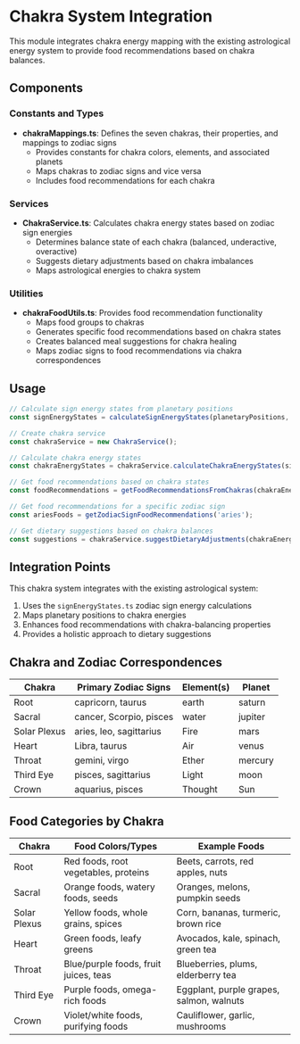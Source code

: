 # Chakra System Integration

This module integrates chakra energy mapping with the existing astrological
energy system to provide food recommendations based on chakra balances.

## Components

### Constants and Types

- **chakraMappings.ts**: Defines the seven chakras, their properties, and
  mappings to zodiac signs
  - Provides constants for chakra colors, elements, and associated planets
  - Maps chakras to zodiac signs and vice versa
  - Includes food recommendations for each chakra

### Services

- **ChakraService.ts**: Calculates chakra energy states based on zodiac sign
  energies
  - Determines balance state of each chakra (balanced, underactive, overactive)
  - Suggests dietary adjustments based on chakra imbalances
  - Maps astrological energies to chakra system

### Utilities

- **chakraFoodUtils.ts**: Provides food recommendation functionality
  - Maps food groups to chakras
  - Generates specific food recommendations based on chakra states
  - Creates balanced meal suggestions for chakra healing
  - Maps zodiac signs to food recommendations via chakra correspondences

## Usage

```typescript
// Calculate sign energy states from planetary positions
const signEnergyStates = calculateSignEnergyStates(planetaryPositions, aspects);

// Create chakra service
const chakraService = new ChakraService();

// Calculate chakra energy states
const chakraEnergyStates = chakraService.calculateChakraEnergyStates(signEnergyStates);

// Get food recommendations based on chakra states
const foodRecommendations = getFoodRecommendationsFromChakras(chakraEnergyStates);

// Get food recommendations for a specific zodiac sign
const ariesFoods = getZodiacSignFoodRecommendations('aries');

// Get dietary suggestions based on chakra balances
const suggestions = chakraService.suggestDietaryAdjustments(chakraEnergyStates);
```

## Integration Points

This chakra system integrates with the existing astrological system:

1. Uses the `signEnergyStates.ts` zodiac sign energy calculations
2. Maps planetary positions to chakra energies
3. Enhances food recommendations with chakra-balancing properties
4. Provides a holistic approach to dietary suggestions

## Chakra and Zodiac Correspondences

| Chakra       | Primary Zodiac Signs    | Element(s) | Planet  |
| ------------ | ----------------------- | ---------- | ------- |
| Root         | capricorn, taurus       | earth      | saturn  |
| Sacral       | cancer, Scorpio, pisces | water      | jupiter |
| Solar Plexus | aries, leo, sagittarius | Fire       | mars    |
| Heart        | Libra, taurus           | Air        | venus   |
| Throat       | gemini, virgo           | Ether      | mercury |
| Third Eye    | pisces, sagittarius     | Light      | moon    |
| Crown        | aquarius, pisces        | Thought    | Sun     |

## Food Categories by Chakra

| Chakra       | Food Colors/Types                     | Example Foods                            |
| ------------ | ------------------------------------- | ---------------------------------------- |
| Root         | Red foods, root vegetables, proteins  | Beets, carrots, red apples, nuts         |
| Sacral       | Orange foods, watery foods, seeds     | Oranges, melons, pumpkin seeds           |
| Solar Plexus | Yellow foods, whole grains, spices    | Corn, bananas, turmeric, brown rice      |
| Heart        | Green foods, leafy greens             | Avocados, kale, spinach, green tea       |
| Throat       | Blue/purple foods, fruit juices, teas | Blueberries, plums, elderberry tea       |
| Third Eye    | Purple foods, omega-rich foods        | Eggplant, purple grapes, salmon, walnuts |
| Crown        | Violet/white foods, purifying foods   | Cauliflower, garlic, mushrooms           |
